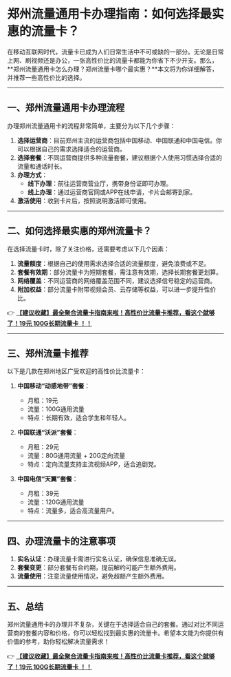 # 郑州流量通用卡办理指南：如何选择最实惠的流量卡？

在移动互联网时代，流量卡已成为人们日常生活中不可或缺的一部分。无论是日常上网、刷视频还是办公，一张高性价比的流量卡都能为你省下不少开支。那么，**郑州流量通用卡怎么办理？郑州流量卡哪个最实惠？**本文将为你详细解答，并推荐一些高性价比的选择。

---

## 一、郑州流量通用卡办理流程

办理郑州流量通用卡的流程非常简单，主要分为以下几个步骤：

1. **选择运营商**：目前郑州主流的运营商包括中国移动、中国联通和中国电信。你可以根据自己的需求选择适合的运营商。
2. **选择套餐**：不同运营商提供多种流量套餐，建议根据个人使用习惯选择合适的流量和通话时长。
3. **办理方式**：
   - **线下办理**：前往运营商营业厅，携带身份证即可办理。
   - **线上办理**：通过运营商官网或APP在线申请，卡片会邮寄到家。
4. **激活使用**：收到卡片后，按照说明激活即可使用。

---

## 二、如何选择最实惠的郑州流量卡？

在选择流量卡时，除了关注价格，还需要考虑以下几个因素：

1. **流量额度**：根据自己的使用需求选择合适的流量额度，避免浪费或不足。
2. **套餐有效期**：部分流量卡为短期套餐，需注意有效期，选择长期套餐更划算。
3. **网络覆盖**：不同运营商的网络覆盖范围不同，建议选择信号稳定的运营商。
4. **附加权益**：部分流量卡附带视频会员、云存储等权益，可以进一步提升性价比。

👉 **[【建议收藏】最全聚合流量卡指南来啦！高性价比流量卡推荐，看这个就够了！19元 100G长期流量卡 ！！](https://bit.ly/Liuliangka)**

---

## 三、郑州流量卡推荐

以下是几款在郑州地区广受欢迎的高性价比流量卡：

1. **中国移动“动感地带”套餐**：
   - 月租：19元
   - 流量：100G通用流量
   - 特点：长期有效，适合学生和年轻人。

2. **中国联通“沃派”套餐**：
   - 月租：29元
   - 流量：80G通用流量 + 20G定向流量
   - 特点：定向流量支持主流视频APP，适合追剧党。

3. **中国电信“天翼”套餐**：
   - 月租：39元
   - 流量：120G通用流量
   - 特点：流量多，适合高流量用户。

---

## 四、办理流量卡的注意事项

1. **实名认证**：办理流量卡需进行实名认证，确保信息准确无误。
2. **套餐变更**：部分套餐有合约期，提前解约可能产生额外费用。
3. **流量使用**：注意流量使用情况，避免超额产生额外费用。

---

## 五、总结

郑州流量通用卡的办理并不复杂，关键在于选择适合自己的套餐。通过对比不同运营商的套餐内容和价格，你可以轻松找到最实惠的流量卡。希望本文能为你提供有价值的参考，助你轻松解决流量需求！

👉 **[【建议收藏】最全聚合流量卡指南来啦！高性价比流量卡推荐，看这个就够了！19元 100G长期流量卡 ！！](https://bit.ly/Liuliangka)**